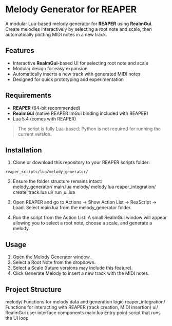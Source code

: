 # Melody Generator for REAPER

A modular Lua-based melody generator for **REAPER** using **ReaImGui**.  
Create melodies interactively by selecting a root note and scale, then automatically plotting MIDI notes in a new track.

## Features

- Interactive **ReaImGui**-based UI for selecting root note and scale  
- Modular design for easy expansion  
- Automatically inserts a new track with generated MIDI notes  
- Designed for quick prototyping and experimentation

## Requirements

- **REAPER** (64-bit recommended)  
- **ReaImGui** (native REAPER ImGui binding included with REAPER)  
- Lua 5.4 (comes with REAPER)  

> The script is fully Lua-based; Python is not required for running the current version.

## Installation

1. Clone or download this repository to your REAPER scripts folder:

```text
reaper_scripts/lua/melody_generator/
```

2. Ensure the folder structure remains intact:  
     melody_generator/
        main.lua
        melody/
            melody.lua
        reaper_integration/
            create_track.lua
        ui/
            run_ui.lua
   
3. Open REAPER and go to Actions → Show Action List → ReaScript → Load.
Select main.lua from the melody_generator folder.

4. Run the script from the Action List. A small ReaImGui window will appear allowing you to select a root note, choose a scale, and generate a melody.


## Usage
  1. Open the Melody Generator window.
  2. Select a Root Note from the dropdown.
  3. Select a Scale (future versions may include this feature).
  4. Click Generate Melody to insert a new track with the MIDI notes.

## Project Structure
  melody/	                 Functions for melody data and generation logic
  reaper_integration/	     Functions for interacting with REAPER (track creation, MIDI insertion)
  ui/	                     ReaImGui user interface components
  main.lua	               Entry point script that runs the UI loop
  

